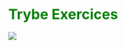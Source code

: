 <h1 style="color:green;"> Trybe Exercices </h1> <img src="https://app.betrybe.com/assets/images/course/main/real-life.svg"></img>
